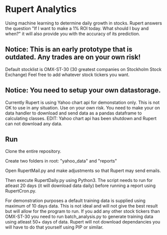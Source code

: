 # Rupert Analytics
Using machine learning to determine daily growth in stocks.
Rupert answers the question "If I want to make a 1% ROI today. What should I buy and when?" it will also provide you with the accuracy of its prediction.

## Notice: This is an early prototype that is outdated. Any trades are on your own risk!

Default stocklist is OMX-ST-30 (30 greatest companies on Stockholm Stock Exchange)
Feel free to add whatever stock tickers you want.

## Notice: You need to setup your own datastorage.
Currently Rupert is using Yahoo chart api for demonstation only. This is not OK to use in any situation. Use on your own risk.
You need to make your on data handler to download and send data as a pandas dataframe to calculating classes.
EDIT: Yahoo chart api has been shutdown and Rupert can not download any data.

## Run
Clone the entire repository.

Create two folders in root: "yahoo_data" and "reports"

Open RupertMail.py and make adjustments so that Rupert may send emails.

Then execute RupertDaily.py using Python3. The script needs to run for atleast 20 days (it will download data daily) before running a report using RupertCron.py.

For demonstration purposes a default training data is supplied using maximum of 10 days data. This is not ideal and will not give the best result but will allow for the program to run.
If you add any other stock tickers than OMX-ST-30 you need to run batch_analysis.py to generate training data using atleast 50+ days of data.
Rupert will not download dependancies you will have to do that yourself using PIP or similar.
